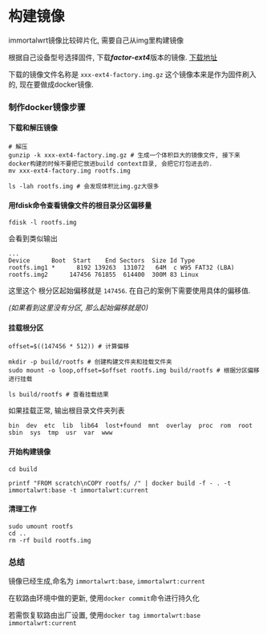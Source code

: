 # 构建镜像

immortalwrt镜像比较碎片化, 需要自己从img里构建镜像

根据自己设备型号选择固件, 下载***factor-ext4***版本的镜像. [下载地址](https://firmware-selector.immortalwrt.org/)

下载的镜像文件名称是 ```xxx-ext4-factory.img.gz``` 这个镜像本来是作为固件刷入的, 现在要做成docker镜像.

### 制作docker镜像步骤

#### 下载和解压镜像
```shell
# 解压
gunzip -k xxx-ext4-factory.img.gz # 生成一个体积巨大的镜像文件, 接下来docker构建的时候不要把它放进build context目录, 会把它打包进去的.
mv xxx-ext4-factory.img rootfs.img

ls -lah rootfs.img # 会发现体积比img.gz大很多
```

#### 用fdisk命令查看镜像文件的根目录分区偏移量
```shell
fdisk -l rootfs.img
```
会看到类似输出
```shell
...
Device      Boot  Start    End Sectors  Size Id Type
rootfs.img1 *      8192 139263  131072   64M  c W95 FAT32 (LBA)
rootfs.img2      147456 761855  614400  300M 83 Linux
```
这里这个 根分区起始偏移就是 ```147456```. 在自己的案例下需要使用具体的偏移值.

*(如果看到这里没有分区, 那么起始偏移就是0)*

#### 挂载根分区
```shell
offset=$((147456 * 512)) # 计算偏移

mkdir -p build/rootfs # 创建构建文件夹和挂载文件夹
sudo mount -o loop,offset=$offset rootfs.img build/rootfs # 根据分区偏移进行挂载

ls build/rootfs # 查看挂载结果
```
如果挂载正常, 输出根目录文件夹列表
```shell
bin  dev  etc  lib  lib64  lost+found  mnt  overlay  proc  rom  root  sbin  sys  tmp  usr  var  www
```

#### 开始构建镜像
```shell
cd build

printf "FROM scratch\nCOPY rootfs/ /" | docker build -f - . -t immortalwrt:base -t immortalwrt:current
```

#### 清理工作
```shell
sudo umount rootfs
cd ..
rm -rf build rootfs.img
```

### 总结
镜像已经生成,命名为 ```immortalwrt:base```, ```immortalwrt:current```

在软路由环境中做的更新, 使用```docker commit```命令进行持久化

若需恢复软路由出厂设置, 使用```docker tag immortalwrt:base immortalwrt:current```
